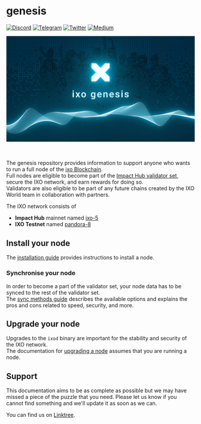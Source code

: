 # genesis

[![Discord](https://img.shields.io/badge/Discord-7289DA?style=for-the-badge&logo=discord&logoColor=white)](https://discord.com/invite/ixo) [![Telegram](https://img.shields.io/badge/Telegram-2CA5E0?style=for-the-badge&logo=telegram&logoColor=white)](https://t.me/ixonetwork)
[![Twitter](https://img.shields.io/badge/Twitter-1DA1F2?style=for-the-badge&logo=twitter&logoColor=white)](https://twitter.com/ixoworld)
[![Medium](https://img.shields.io/badge/Medium-12100E?style=for-the-badge&logo=medium&logoColor=white)](https://medium.com/ixo-blog)

<p align="center">
  <img src="assets/images/readme_banner.png" />
</p>
<br />

The genesis repository provides information to support anyone who wants to run a full node of the [ixo Blockchain](https://github.com/ixofoundation/ixo-blockchain).  
Full nodes are eligible to become part of the [Impact Hub validator set](https://explorer.ixo.earth/ixo/staking), secure the IXO network, and earn rewards for doing so.  
Validators are also eligible to be part of any future chains created by the IXO World team in collaboration with partners.

The IXO network consists of

- **Impact Hub** mainnet named [ixo-5](./ixo-5/)
- **IXO Testnet** named [pandora-8](./pandora-8/)

## Install your node

The [installation guide](./README_INSTALL.md) provides instructions to install a node.

### Synchronise your node

In order to become a part of the validator set, your node data has to be synced to the rest of the validator set.  
The [sync methods guide](./README_SYNC_METHODS.md) describes the available options and explains the pros and cons related to speed, security, and more.

## Upgrade your node

Upgrades to the `ixod` binary are important for the stability and security of the IXO network.  
The documentation for [upgrading a node](./README_UPGRADE.md) assumes that you are running a node.

## Support

This documentation aims to be as complete as possible but we may have missed a piece of the puzzle that you need. Please let us know if you cannot find something and we'll update it as soon as we can.

You can find us on [Linktree](https://linktr.ee/ixo_world).
